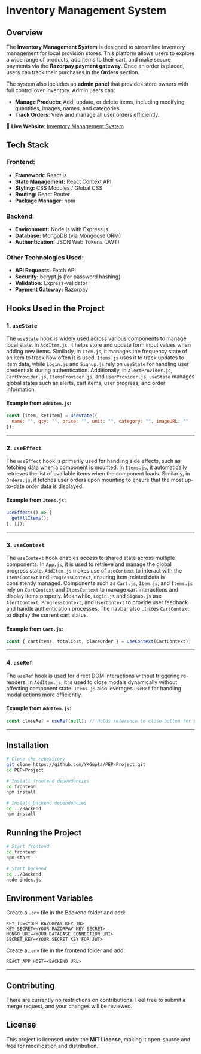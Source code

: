 # Inventory Management System

## Overview
The **Inventory Management System** is designed to streamline inventory management for local provision stores. This platform allows users to explore a wide range of products, add items to their cart, and make secure payments via the **Razorpay payment gateway**. Once an order is placed, users can track their purchases in the **Orders** section.

The system also includes an **admin panel** that provides store owners with full control over inventory. Admin users can:
- **Manage Products**: Add, update, or delete items, including modifying quantities, images, names, and categories.
- **Track Orders**: View and manage all user orders efficiently.

🔗 **Live Website**: [Inventory Management System](https://ravi-traders.netlify.app/)

## Tech Stack
### **Frontend:**
- **Framework:** React.js
- **State Management:** React Context API
- **Styling:** CSS Modules / Global CSS
- **Routing:** React Router
- **Package Manager:** npm

### **Backend:**
- **Environment:** Node.js with Express.js
- **Database:** MongoDB (via Mongoose ORM)
- **Authentication:** JSON Web Tokens (JWT)

### **Other Technologies Used:**
- **API Requests:** Fetch API
- **Security:** bcrypt.js (for password hashing)
- **Validation:** Express-validator
- **Payment Gateway:** Razorpay

## **Hooks Used in the Project**
### 1. `useState`
The `useState` hook is widely used across various components to manage local state. In `AddItem.js`, it helps store and update form input values when adding new items. Similarly, in `Item.js`, it manages the frequency state of an item to track how often it is used. `Items.js` uses it to track updates to item data, while `Login.js` and `Signup.js` rely on `useState` for handling user credentials during authentication. Additionally, in `AlertProvider.js`, `CartProvider.js`, `ItemsProvider.js`, and `UserProvider.js`, `useState` manages global states such as alerts, cart items, user progress, and order information.

#### Example from `AddItem.js`:
```js
const [item, setItem] = useState({
  name: "", qty: "", price: "", unit: "", category: "", imageURL: ""
});
```

---

### 2. `useEffect`
The `useEffect` hook is primarily used for handling side effects, such as fetching data when a component is mounted. In `Items.js`, it automatically retrieves the list of available items when the component loads. Similarly, in `Orders.js`, it fetches user orders upon mounting to ensure that the most up-to-date order data is displayed.

#### Example from `Items.js`:
```js
useEffect(() => {
  getAllItems();
}, []);
```

---

### 3. `useContext`
The `useContext` hook enables access to shared state across multiple components. In `App.js`, it is used to retrieve and manage the global progress state. `AddItem.js` makes use of `useContext` to interact with the `ItemsContext` and `ProgressContext`, ensuring item-related data is consistently managed. Components such as `Cart.js`, `Item.js`, and `Items.js` rely on `CartContext` and `ItemsContext` to manage cart interactions and display items properly. Meanwhile, `Login.js` and `Signup.js` use `AlertContext`, `ProgressContext`, and `UserContext` to provide user feedback and handle authentication processes. The navbar also utilizes `CartContext` to display the current cart status.

#### Example from `Cart.js`:
```js
const { cartItems, totalCost, placeOrder } = useContext(CartContext);
```

---

### 4. `useRef`
The `useRef` hook is used for direct DOM interactions without triggering re-renders. In `AddItem.js`, it is used to close modals dynamically without affecting component state. `Items.js` also leverages `useRef` for handling modal actions more efficiently.

#### Example from `AddItem.js`:
```js
const closeRef = useRef(null); // Holds reference to close button for popup modal
```

---

## **Installation**
```sh
# Clone the repository
git clone https://github.com/YKGupta/PEP-Project.git
cd PEP-Project

# Install frontend dependencies
cd frontend
npm install

# Install backend dependencies
cd ../Backend
npm install
```

## **Running the Project**
```sh
# Start frontend
cd frontend
npm start

# Start backend
cd ../Backend
node index.js
```

## **Environment Variables**
Create a `.env` file in the Backend folder and add:
```
KEY_ID=<YOUR RAZORPAY KEY ID>
KEY_SECRET=<YOUR RAZORPAY KEY SECRET>
MONGO_URI=<YOUR DATABASE CONNECTION URI>
SECRET_KEY=<YOUR SECRET KEY FOR JWT>
```

Create a `.env` file in the frontend folder and add:
```
REACT_APP_HOST=<BACKEND URL>
```

---

## **Contributing**
There are currently no restrictions on contributions. Feel free to submit a merge request, and your changes will be reviewed.

## **License**
This project is licensed under the **MIT License**, making it open-source and free for modification and distribution.
